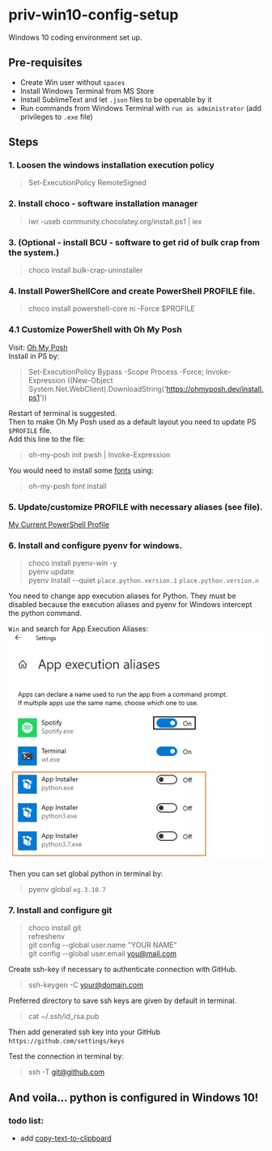 # priv-win10-config-setup
Windows 10 coding environment set up.

## Pre-requisites
- Create Win user without `spaces`
- Install Windows Terminal from MS Store
- Install SublimeText and let `.json` files to be openable by it
- Run commands from Windows Terminal with `run as administrator` (add privileges to `.exe` file)

## Steps
### 1. Loosen the windows installation execution policy 
> Set-ExecutionPolicy RemoteSigned

### 2. Install choco - software installation manager
> iwr -useb community.chocolatey.org/install.ps1 | iex

### 3. (Optional - install BCU - software to get rid of bulk crap from the system.)
> choco install bulk-crap-uninstaller

### 4. Install PowerShellCore and create PowerShell PROFILE file.
> choco install powershell-core
> ni -Force $PROFILE


### 4.1 Customize PowerShell with Oh My Posh
Visit: [Oh My Posh](https://ohmyposh.dev/) <br>
Install in PS by:
> Set-ExecutionPolicy Bypass -Scope Process -Force; Invoke-Expression ((New-Object System.Net.WebClient).DownloadString('https://ohmyposh.dev/install.ps1'))

Restart of terminal is suggested. <br>
Then to make Oh My Posh used as a default layout you need to update PS `$PROFILE` file. <br>
Add this line to the file:
> oh-my-posh init pwsh | Invoke-Expression 

You would need to install some [fonts](https://ohmyposh.dev/docs/installation/fonts) using:
> oh-my-posh font install


### 5. Update/customize PROFILE with necessary aliases (see file).
[My Current PowerShell Profile](data/Microsoft.PowerShell_profile.ps1)

### 6. Install and configure pyenv for windows.
> choco install pyenv-win -y <br>
> pyenv update <br>
> pyenv install --quiet `place.python.version.1` `place.python.version.n`<br>

You need to change app execution aliases for Python.
They must be disabled because the execution aliases and pyenv for Windows intercept the python command.


`Win` and search for App Execution Aliases:
![app_exec_aliases](data/app_exec_aliases.jpg)


Then you can set global python in terminal by:
> pyenv global `eg.3.10.7`

### 7. Install and configure git
> choco install git <br>
> refreshenv <br>
> git config --global user.name "YOUR NAME" <br>
> git config --global user.email you@mail.com <br>

Create ssh-key if necessary to authenticate connection with GitHub.
> ssh-keygen -C your@domain.com <br>
 
Preferred directory to save ssh keys are given by default in terminal.
> cat ~/.ssh/id_rsa.pub

Then add generated ssh key into your GitHub `https://github.com/settings/keys`

Test the connection in terminal by:
> ssh -T git@github.com

## And voila... python is configured in Windows 10!


### todo list:
- add [copy-text-to-clipboard](https://github.com/sindresorhus/copy-text-to-clipboard/blob/main/readme.md)
